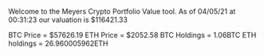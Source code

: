 Welcome to the Meyers Crypto Portfolio Value tool. 
As of 04/05/21 at 00:31:23 our valuation is $116421.33 

BTC Price = $57626.19
 ETH Price = $2052.58
BTC Holdings = 1.06BTC
 ETH holdings = 26.960005962ETH 
